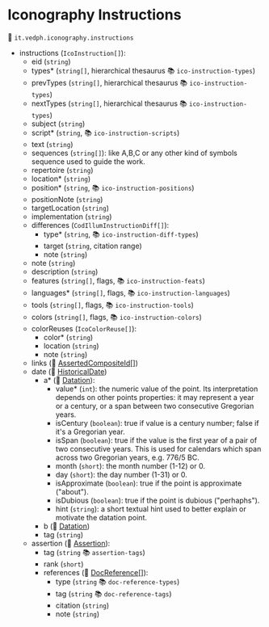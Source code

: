 # Iconography Instructions

🔑 `it.vedph.iconography.instructions`

- instructions (`IcoInstruction[]`):
  - eid (`string`)
  - types\* (`string[]`, hierarchical thesaurus 📚 `ico-instruction-types`)
  - prevTypes (`string[]`, hierarchical thesaurus 📚 `ico-instruction-types`)
  - nextTypes (`string[]`, hierarchical thesaurus 📚 `ico-instruction-types`)
  - subject (`string`)
  - script\* (`string`, 📚 `ico-instruction-scripts`)
  - text (`string`)
  - sequences (`string[]`): like A,B,C or any other kind of symbols sequence used to guide the work.
  - repertoire (`string`)
  - location\* (`string`)
  - position* (`string`, 📚 `ico-instruction-positions`)
  - positionNote (`string`)
  - targetLocation (`string`)
  - implementation (`string`)
  - differences (`CodIllumInstructionDiff[]`):
    - type* (`string`, 📚 `ico-instruction-diff-types`)
    - target (`string`, citation range)
    - note (`string`)
  - note (`string`)
  - description (`string`)
  - features (`string[]`, flags, 📚 `ico-instruction-feats`)
  - languages\* (`string[]`, flags, 📚 `ico-instruction-languages`)
  - tools (`string[]`, flags, 📚 `ico-instruction-tools`)
  - colors (`string[]`, flags, 📚 `ico-instruction-colors`)
  - colorReuses (`IcoColorReuse[]`):
    - color\* (`string`)
    - location (`string`)
    - note (`string`)
  - links (🧱 [AssertedCompositeId[]](https://github.com/vedph/cadmus-bricks-shell-v3/blob/master/projects/myrmidon/cadmus-refs-asserted-ids/README.md#asserted-composite-id))
  - date (🧱 [HistoricalDate](https://github.com/vedph/cadmus-bricks/blob/master/docs/historical-date.md))
    - a* (🧱 [Datation](https://github.com/vedph/cadmus-bricks/blob/master/docs/datation.md)):
      - value\* (`int`): the numeric value of the point. Its interpretation depends on other points properties: it may represent a year or a century, or a span between two consecutive Gregorian years.
      - isCentury (`boolean`): true if value is a century number; false if it's a Gregorian year.
      - isSpan (`boolean`): true if the value is the first year of a pair of two consecutive years. This is used for calendars which span across two Gregorian years, e.g. 776/5 BC.
      - month (`short`): the month number (1-12) or 0.
      - day (`short`): the day number (1-31) or 0.
      - isApproximate (`boolean`): true if the point is approximate ("about").
      - isDubious (`boolean`): true if the point is dubious ("perhaphs").
      - hint (`string`): a short textual hint used to better explain or motivate the datation point.
    - b (🧱 [Datation](https://github.com/vedph/cadmus-bricks/blob/master/docs/datation.md))
    - tag (`string`)
  - assertion (🧱 [Assertion](https://github.com/vedph/cadmus-bricks/blob/master/docs/assertion.md)):
    - tag (`string` 📚 `assertion-tags`)
    - rank (`short`)
    - references (🧱 [DocReference[]](https://github.com/vedph/cadmus-bricks/blob/master/docs/doc-reference.md)):
      - type (`string` 📚 `doc-reference-types`)
      - tag (`string` 📚 `doc-reference-tags`)
      - citation (`string`)
      - note (`string`)
